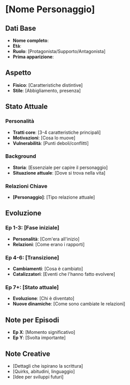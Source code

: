 # [Nome Personaggio]

## Dati Base
- **Nome completo**: 
- **Età**: 
- **Ruolo**: [Protagonista/Supporto/Antagonista]
- **Prima apparizione**: 

## Aspetto
- **Fisico**: [Caratteristiche distintive]
- **Stile**: [Abbigliamento, presenza]

## Stato Attuale
### Personalità
- **Tratti core**: [3-4 caratteristiche principali]
- **Motivazioni**: [Cosa lo muove]
- **Vulnerabilità**: [Punti deboli/conflitti]

### Background
- **Storia**: [Essenziale per capire il personaggio]
- **Situazione attuale**: [Dove si trova nella vita]

### Relazioni Chiave
- **[Personaggio]**: [Tipo relazione attuale]

## Evoluzione
### Ep 1-3: [Fase iniziale]
- **Personalità**: [Com'era all'inizio]
- **Relazioni**: [Come erano i rapporti]

### Ep 4-6: [Transizione]
- **Cambiamenti**: [Cosa è cambiato]
- **Catalizzatori**: [Eventi che l'hanno fatto evolvere]

### Ep 7+: [Stato attuale]
- **Evoluzione**: [Chi è diventato]
- **Nuove dinamiche**: [Come sono cambiate le relazioni]

## Note per Episodi
- **Ep X**: [Momento significativo]
- **Ep Y**: [Svolta importante]

## Note Creative
- [Dettagli che ispirano la scrittura]
- [Quirks, abitudini, linguaggio]
- [Idee per sviluppi futuri]
